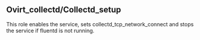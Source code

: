 ## Ovirt_collectd/Collectd_setup

This role enables the service, sets collectd_tcp_network_connect
and stops the service if fluentd is not running.
